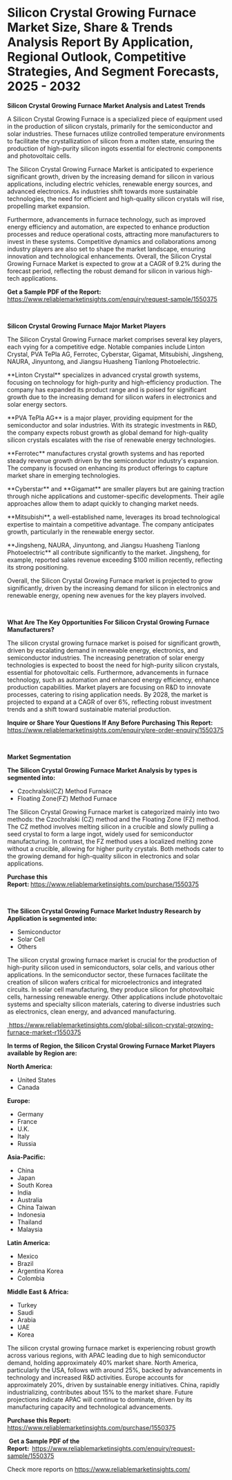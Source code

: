<p><h1>Silicon Crystal Growing Furnace Market Size, Share & Trends Analysis Report By Application, Regional Outlook, Competitive Strategies, And Segment Forecasts, 2025 - 2032</h1></p><p><strong>Silicon Crystal Growing Furnace Market Analysis and Latest Trends</strong></p>
<p><p>A Silicon Crystal Growing Furnace is a specialized piece of equipment used in the production of silicon crystals, primarily for the semiconductor and solar industries. These furnaces utilize controlled temperature environments to facilitate the crystallization of silicon from a molten state, ensuring the production of high-purity silicon ingots essential for electronic components and photovoltaic cells.</p><p>The Silicon Crystal Growing Furnace Market is anticipated to experience significant growth, driven by the increasing demand for silicon in various applications, including electric vehicles, renewable energy sources, and advanced electronics. As industries shift towards more sustainable technologies, the need for efficient and high-quality silicon crystals will rise, propelling market expansion. </p><p>Furthermore, advancements in furnace technology, such as improved energy efficiency and automation, are expected to enhance production processes and reduce operational costs, attracting more manufacturers to invest in these systems. Competitive dynamics and collaborations among industry players are also set to shape the market landscape, ensuring innovation and technological enhancements. Overall, the Silicon Crystal Growing Furnace Market is expected to grow at a CAGR of 9.2% during the forecast period, reflecting the robust demand for silicon in various high-tech applications.</p></p>
<p><strong>Get a Sample PDF of the Report:&nbsp;</strong> <a href="https://www.reliablemarketinsights.com/enquiry/request-sample/1550375?utm_campaign=3523&utm_medium=2&utm_source=Github&utm_content=ia&utm_term=08042025&utm_id=silicon-crystal-growing-furnace">https://www.reliablemarketinsights.com/enquiry/request-sample/1550375</a></p>
<p>&nbsp;</p>
<p><strong>Silicon Crystal Growing Furnace Major Market Players</strong></p>
<p><p>The Silicon Crystal Growing Furnace market comprises several key players, each vying for a competitive edge. Notable companies include Linton Crystal, PVA TePla AG, Ferrotec, Cyberstar, Gigamat, Mitsubishi, Jingsheng, NAURA, Jinyuntong, and Jiangsu Huasheng Tianlong Photoelectric.</p><p>**Linton Crystal** specializes in advanced crystal growth systems, focusing on technology for high-purity and high-efficiency production. The company has expanded its product range and is poised for significant growth due to the increasing demand for silicon wafers in electronics and solar energy sectors.</p><p>**PVA TePla AG** is a major player, providing equipment for the semiconductor and solar industries. With its strategic investments in R&D, the company expects robust growth as global demand for high-quality silicon crystals escalates with the rise of renewable energy technologies.</p><p>**Ferrotec** manufactures crystal growth systems and has reported steady revenue growth driven by the semiconductor industry's expansion. The company is focused on enhancing its product offerings to capture market share in emerging technologies.</p><p>**Cyberstar** and **Gigamat** are smaller players but are gaining traction through niche applications and customer-specific developments. Their agile approaches allow them to adapt quickly to changing market needs.</p><p>**Mitsubishi**, a well-established name, leverages its broad technological expertise to maintain a competitive advantage. The company anticipates growth, particularly in the renewable energy sector.</p><p>**Jingsheng, NAURA, Jinyuntong, and Jiangsu Huasheng Tianlong Photoelectric** all contribute significantly to the market. Jingsheng, for example, reported sales revenue exceeding $100 million recently, reflecting its strong positioning.</p><p>Overall, the Silicon Crystal Growing Furnace market is projected to grow significantly, driven by the increasing demand for silicon in electronics and renewable energy, opening new avenues for the key players involved.</p></p>
<p>&nbsp;</p>
<p><strong>What Are The Key Opportunities For Silicon Crystal Growing Furnace Manufacturers?</strong></p>
<p><p>The silicon crystal growing furnace market is poised for significant growth, driven by escalating demand in renewable energy, electronics, and semiconductor industries. The increasing penetration of solar energy technologies is expected to boost the need for high-purity silicon crystals, essential for photovoltaic cells. Furthermore, advancements in furnace technology, such as automation and enhanced energy efficiency, enhance production capabilities. Market players are focusing on R&D to innovate processes, catering to rising application needs. By 2028, the market is projected to expand at a CAGR of over 6%, reflecting robust investment trends and a shift toward sustainable material production.</p></p>
<p><strong>Inquire or Share Your Questions If Any Before Purchasing This Report:</strong> <a href="https://www.reliablemarketinsights.com/enquiry/pre-order-enquiry/1550375?utm_campaign=3523&utm_medium=2&utm_source=Github&utm_content=ia&utm_term=08042025&utm_id=silicon-crystal-growing-furnace">https://www.reliablemarketinsights.com/enquiry/pre-order-enquiry/1550375</a></p>
<p>&nbsp;</p>
<p><strong>Market Segmentation</strong></p>
<p><strong>The Silicon Crystal Growing Furnace Market Analysis by types is segmented into:</strong></p>
<p><ul><li>Czochralski(CZ) Method Furnace</li><li>Floating Zone(FZ) Method Furnace</li></ul></p>
<p><p>The Silicon Crystal Growing Furnace market is categorized mainly into two methods: the Czochralski (CZ) method and the Floating Zone (FZ) method. The CZ method involves melting silicon in a crucible and slowly pulling a seed crystal to form a large ingot, widely used for semiconductor manufacturing. In contrast, the FZ method uses a localized melting zone without a crucible, allowing for higher purity crystals. Both methods cater to the growing demand for high-quality silicon in electronics and solar applications.</p></p>
<p><strong>Purchase this Report:&nbsp;</strong><a href="https://www.reliablemarketinsights.com/purchase/1550375?utm_campaign=3523&utm_medium=2&utm_source=Github&utm_content=ia&utm_term=08042025&utm_id=silicon-crystal-growing-furnace">https://www.reliablemarketinsights.com/purchase/1550375</a></p>
<p>&nbsp;</p>
<p><strong>The Silicon Crystal Growing Furnace Market Industry Research by Application is segmented into:</strong></p>
<p><ul><li>Semiconductor</li><li>Solar Cell</li><li>Others</li></ul></p>
<p><p>The silicon crystal growing furnace market is crucial for the production of high-purity silicon used in semiconductors, solar cells, and various other applications. In the semiconductor sector, these furnaces facilitate the creation of silicon wafers critical for microelectronics and integrated circuits. In solar cell manufacturing, they produce silicon for photovoltaic cells, harnessing renewable energy. Other applications include photovoltaic systems and specialty silicon materials, catering to diverse industries such as electronics, clean energy, and advanced manufacturing.</p></p>
<p><a href="https://www.reliablemarketinsights.com/global-silicon-crystal-growing-furnace-market-r1550375?utm_campaign=3523&utm_medium=2&utm_source=Github&utm_content=ia&utm_term=08042025&utm_id=silicon-crystal-growing-furnace">&nbsp;https://www.reliablemarketinsights.com/global-silicon-crystal-growing-furnace-market-r1550375</a></p>
<p><strong>In terms of Region, the Silicon Crystal Growing Furnace Market Players available by Region are:</strong></p>
<p>
    <p> <strong> North America: </strong>
        <ul>
            <li>United States</li>
            <li>Canada</li>
        </ul>
        </p> 
    <p> <strong> Europe: </strong>
        <ul>
            <li>Germany</li>
            <li>France</li>
            <li>U.K.</li>
            <li>Italy</li>
            <li>Russia</li>
        </ul>
        </p> 
    <p> <strong> Asia-Pacific: </strong>
        <ul>
            <li>China</li>
            <li>Japan</li>
            <li>South Korea</li>
            <li>India</li>
            <li>Australia</li>
            <li>China Taiwan</li>
            <li>Indonesia</li>
            <li>Thailand</li>
            <li>Malaysia</li>
        </ul>
        </p> 
    <p> <strong> Latin America: </strong>
        <ul>
            <li>Mexico</li>
            <li>Brazil</li>
            <li>Argentina Korea</li>
            <li>Colombia</li>
        </ul>
        </p> 
    <p> <strong> Middle East & Africa: </strong>
        <ul>
            <li>Turkey</li>
            <li>Saudi</li>
            <li>Arabia</li>
            <li>UAE</li>
            <li>Korea</li>
        </ul>
    </p>
    </p>
<p><p>The silicon crystal growing furnace market is experiencing robust growth across various regions, with APAC leading due to high semiconductor demand, holding approximately 40% market share. North America, particularly the USA, follows with around 25%, backed by advancements in technology and increased R&D activities. Europe accounts for approximately 20%, driven by sustainable energy initiatives. China, rapidly industrializing, contributes about 15% to the market share. Future projections indicate APAC will continue to dominate, driven by its manufacturing capacity and technological advancements.</p></p>
<p><strong>Purchase this Report: </strong><a href="https://www.reliablemarketinsights.com/purchase/1550375?utm_campaign=3523&utm_medium=2&utm_source=Github&utm_content=ia&utm_term=08042025&utm_id=silicon-crystal-growing-furnace">https://www.reliablemarketinsights.com/purchase/1550375</a></p>
<p>&nbsp;<strong>Get a Sample PDF of the Report:&nbsp;&nbsp;</strong><a href="https://www.reliablemarketinsights.com/enquiry/request-sample/1550375?utm_campaign=3523&utm_medium=2&utm_source=Github&utm_content=ia&utm_term=08042025&utm_id=silicon-crystal-growing-furnace">https://www.reliablemarketinsights.com/enquiry/request-sample/1550375</a></p>
<p><strong></strong></p>
<p>Check more reports on <a href="https://www.reliablemarketinsights.com/?utm_campaign=3523&utm_medium=2&utm_source=Github&utm_content=ia&utm_term=08042025&utm_id=silicon-crystal-growing-furnace">https://www.reliablemarketinsights.com/</a></p>